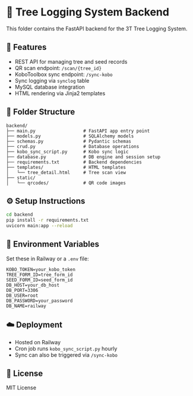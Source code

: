 # 🌳 Tree Logging System Backend

This folder contains the FastAPI backend for the 3T Tree Logging System.

## 🚀 Features
- REST API for managing tree and seed records
- QR scan endpoint: `/scan/{tree_id}`
- KoboToolbox sync endpoint: `/sync-kobo`
- Sync logging via `synclog` table
- MySQL database integration
- HTML rendering via Jinja2 templates

## 📁 Folder Structure
```
backend/
├── main.py                  # FastAPI app entry point
├── models.py                # SQLAlchemy models
├── schemas.py               # Pydantic schemas
├── crud.py                  # Database operations
├── kobo_sync_script.py      # Kobo sync logic
├── database.py              # DB engine and session setup
├── requirements.txt         # Backend dependencies
├── templates/               # HTML templates
│   └── tree_detail.html     # Tree scan view
├── static/
│   └── qrcodes/             # QR code images
```

## ⚙️ Setup Instructions
```bash
cd backend
pip install -r requirements.txt
uvicorn main:app --reload
```

## 🔐 Environment Variables
Set these in Railway or a `.env` file:
```
KOBO_TOKEN=your_kobo_token
TREE_FORM_ID=tree_form_id
SEED_FORM_ID=seed_form_id
DB_HOST=your_db_host
DB_PORT=3306
DB_USER=root
DB_PASSWORD=your_password
DB_NAME=railway
```

## ☁️ Deployment
- Hosted on Railway
- Cron job runs `kobo_sync_script.py` hourly
- Sync can also be triggered via `/sync-kobo`

## 📄 License
MIT License
